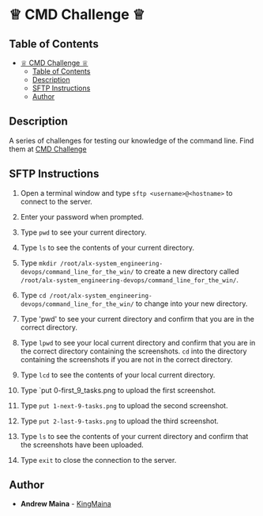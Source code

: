 # ♕ CMD Challenge ♕

## Table of Contents

- [♕ CMD Challenge ♕](#-cmd-challenge-)
  - [Table of Contents](#table-of-contents)
  - [Description](#description)
  - [SFTP Instructions](#sftp-instructions)
  - [Author](#author)

## Description

A series of challenges for testing our knowledge of the command line. Find them at [CMD Challenge](https://cmdchallenge.com/)

## SFTP Instructions

1. Open a terminal window and type `sftp <username>@<hostname>` to connect to the server.

2. Enter your password when prompted.

3. Type `pwd` to see your current directory.

4. Type `ls` to see the contents of your current directory.

5. Type `mkdir /root/alx-system_engineering-devops/command_line_for_the_win/` to create a new directory called `/root/alx-system_engineering-devops/command_line_for_the_win/`.

6. Type `cd /root/alx-system_engineering-devops/command_line_for_the_win/` to change into your new directory.

7. Type 'pwd' to see your current directory and confirm that you are in the correct directory.

8. Type `lpwd` to see your local current directory and confirm that you are in the correct directory containing the screenshots. `cd` into the directory containing the screenshots if you are not in the correct directory.

9. Type `lcd` to see the contents of your local current directory.

10. Type `put 0-first_9_tasks.png to upload the first screenshot.

11. Type `put 1-next-9-tasks.png` to upload the second screenshot.

12. Type `put 2-last-9-tasks.png` to upload the third screenshot.

13. Type `ls` to see the contents of your current directory and confirm that the screenshots have been uploaded.

14. Type `exit` to close the connection to the server.

## Author

- **Andrew Maina** - [KingMaina](https://github.com/KingMaina)
